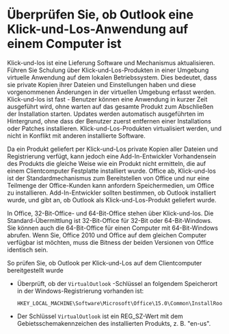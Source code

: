 
# Überprüfen Sie, ob Outlook eine Klick-und-Los-Anwendung auf einem Computer ist

Klick-und-los ist eine Lieferung Software und Mechanismus aktualisieren. Führen Sie Schulung über Klick-und-Los-Produkten in einer Umgebung virtuelle Anwendung auf dem lokalen Betriebssystem. Dies bedeutet, dass sie private Kopien ihrer Dateien und Einstellungen haben und diese vorgenommenen Änderungen in der virtuellen Umgebung erfasst werden. Klick-und-los ist fast - Benutzer können eine Anwendung in kurzer Zeit ausgeführt wird, ohne warten auf das gesamte Produkt zum Abschließen der Installation starten. Updates werden automatisch ausgeführten im Hintergrund, ohne dass der Benutzer zuerst entfernen einer Installations oder Patches installieren. Klick-und-Los-Produkten virtualisiert werden, und nicht in Konflikt mit anderen installierte Software.

Da ein Produkt geliefert per Klick-und-Los private Kopien aller Dateien und Registrierung verfügt, kann jedoch eine Add-In-Entwickler Vorhandensein des Produkts die gleiche Weise wie ein Produkt nicht ermitteln, die auf einem Clientcomputer Festplatte installiert wurde. Office ab, Klick-und-los ist der Standardmechanismus zum Bereitstellen von Office und nur eine Teilmenge der Office-Kunden kann anfordern Speichermedien, um Office zu installieren. Add-In-Entwickler sollten bestimmen, ob Outlook installiert wurde, und gibt an, ob Outlook als Klick-und-Los-Produkt geliefert wurde.

In Office, 32-Bit-Office- und 64-Bit-Office stehen über Klick-und-los. Die Standard-Übermittlung ist 32-Bit-Office für 32-Bit oder 64-Bit-Windows. Sie können auch die 64-Bit-Office für einen Computer mit 64-Bit-Windows abrufen. Wenn Sie, Office 2010 und Office auf dem gleichen Computer verfügbar ist möchten, muss die Bitness der beiden Versionen von Office identisch sein.

So prüfen Sie, ob Outlook per Klick-und-Los auf dem Clientcomputer bereitgestellt wurde

- Überprüft, ob der  `VirtualOutlook` -Schlüssel an folgendem Speicherort in der Windows-Registrierung vorhanden ist:
    
  ```
  HKEY_LOCAL_MACHINE\Software\Microsoft\Office\15.0\Common\InstallRoot\Virtual\VirtualOutlook
  ```

- Der Schlüssel  `VirtualOutlook` ist ein REG_SZ-Wert mit dem Gebietsschemakennzeichen des installierten Produkts, z. B. "en-us".
    

